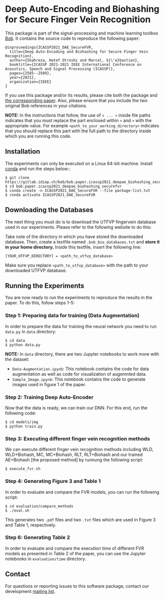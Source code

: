 # Deep Auto-Encoding and Biohashing for Secure Finger Vein Recognition

This package is part of the signal-processing and machine learning toolbox
[Bob](https://www.idiap.ch/software/bob). It contains the source code to reproduce the following paper:

```
@inproceedings{ICASSP2021_DAE_SecureFVR,
  title={Deep Auto-Encoding and Biohashing for Secure Finger Vein Recognition},
  author={Shahreza, Hatef Otroshi and Marcel, S{\'e}bastien},
  booktitle={ICASSP 2021-2021 IEEE International Conference on Acoustics, Speech and Signal Processing (ICASSP)},
  pages={2585--2589},
  year={2021},
  organization={IEEE}
}
```

If you use this package and/or its results, please cite both the package and [the corresponding paper](https://ieeexplore.ieee.org/abstract/document/9414498).  Also, please ensure that you include the two original Bob references in your citations.

**NOTE:** 
In the instructions that follow, the use of `< ... >` inside file paths indicates that you must replace the part enclosed within `<` and `>` with the appropriate value.  For example `<path_to_your_working_directory>` indicates that you should replace this part with the full path to the directory inside which you are running this code.  



## Installation

The experiments can only be executed on a Linux 64-bit machine.
Install [conda](https://conda.io) and run the steps below::
```
$ git clone https://gitlab.idiap.ch/bob/bob.paper.icassp2021_deepae_biohashing_securefvr.git
$ cd bob.paper.icassp2021_deepae_biohashing_securefvr
$ conda create -n ICASSP2021_DAE_SecureFVR --file package-list.txt
$ conda activate ICASSP2021_DAE_SecureFVR
```

## Downloading the Databases

The next thing you must do is to download the UTFVP fingervein database used in our experiments.  Please refer to the following website to do this: 

Take note of the directory in which you have stored the downloaded database.  Then, create a textfile named ``.bob_bio_databases.txt`` and **store it in your home directory.**  Inside this textfile, insert the following line:

```
[YOUR_UTFVP_DIRECTORY] = <path_to_utfvp_database>
```

Make sure you replace `<path_to_utfvp_database>` with the path to your downloaded UTFVP database.



## Running the Experiments
You are now ready to run the experiments to reproduce the results in the paper.  To do this, follow steps 1-5:

### Step 1: Preparing data for training (Data Augmentation)
In order to prepare the data for training the neural network you need to run `data.py` in `data` directory:
```
$ cd data
$ python data.py
```

**NOTE:** In `data` directory, there are two Jupyter notebooks to work more with the dataset:
- `Data-Augmentation.ipynb`: This notebook contains the code for data augmentation as well as code for visualization of augemnted data.
- `Sample_Image.ipynb`: This notebook contains the code to generate images used in figure 1 of the paper.

### Step 2: Training Deep Auto-Encoder
Now that the data is ready, we can train our DNN. For this end, run the following code:
```
$ cd models/img
$ python train.py
```

### Step 3: Executing different finger vein recognition methods
We can execute different finger vein recognition methods including WLD, WLD+Biohash, MC, MC+Biohash, RLT, RLT+Biohash and our trained AE+Biohash [the proposed method] by runnung the following script:
```
$ execute_fvr.sh
```

### Step 4: Generating Figure 3 and Table 1
In order to evaluate and compare the FVR models, you can run the following script:
```
$ cd evaluation/compare_methods
$ ./eval.sh
```
This generates two `.pdf` files and two `.txt` files which are used in Figure 3 and Table 1, respectively.

### Step 6: Generating Table 2
In order to evaluate and compare the execution time of different FVR models as presented in Table 2 of the paper, you can use the Jupyter notebooks in `evaluation/time` directory.


## Contact

For questions or reporting issues to this software package, contact our
development [mailing list](https://www.idiap.ch/software/bob/discuss).